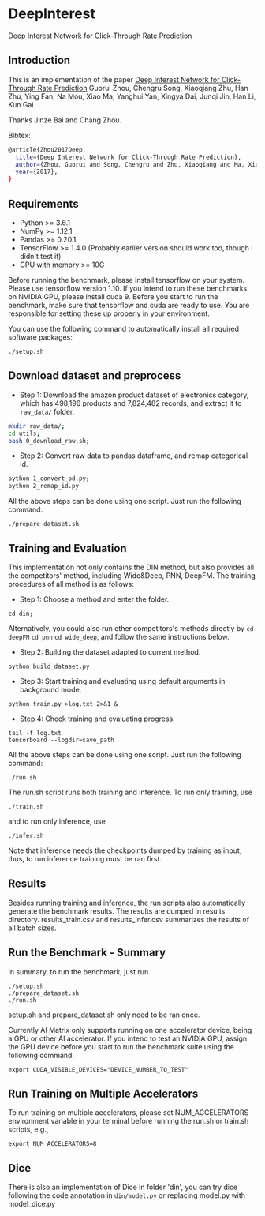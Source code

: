 # DeepInterest
Deep Interest Network for Click-Through Rate Prediction

## Introduction
This is an implementation of the paper [Deep Interest Network for Click-Through Rate Prediction](https://arxiv.org/abs/1706.06978) Guorui Zhou, Chengru Song, Xiaoqiang Zhu, Han Zhu, Ying Fan, Na Mou, Xiao Ma, Yanghui Yan, Xingya Dai, Junqi Jin, Han Li, Kun Gai

Thanks Jinze Bai and Chang Zhou.

Bibtex:
```sh
@article{Zhou2017Deep,
  title={Deep Interest Network for Click-Through Rate Prediction},
  author={Zhou, Guorui and Song, Chengru and Zhu, Xiaoqiang and Ma, Xiao and Yan, Yanghui and Dai, Xingya and Zhu, Han and Jin, Junqi and Li, Han and Gai, Kun},
  year={2017},
}
```

## Requirements
* Python >= 3.6.1
* NumPy >= 1.12.1
* Pandas >= 0.20.1
* TensorFlow >= 1.4.0 (Probably earlier version should work too, though I didn't test it)
* GPU with memory >= 10G

Before running the benchmark, please install tensorflow on your system. Please use tensorflow version 1.10. If you intend to run these benchmarks on NVIDIA GPU, please install cuda 9. Before you start to run the benchmark, make sure that tensorflow and cuda are ready to use. You are responsible for setting these up properly in your environment.

You can use the following command to automatically install all required software packages:
```
./setup.sh
```

## Download dataset and preprocess
* Step 1: Download the amazon product dataset of electronics category, which has 498,196 products and 7,824,482 records, and extract it to `raw_data/` folder.
```sh
mkdir raw_data/;
cd utils;
bash 0_download_raw.sh;
```
* Step 2: Convert raw data to pandas dataframe, and remap categorical id.
```sh
python 1_convert_pd.py;
python 2_remap_id.py
```

All the above steps can be done using one script. Just run the following command:
```
./prepare_dataset.sh
```

## Training and Evaluation
This implementation not only contains the DIN method, but also provides all the competitors' method, including Wide&Deep, PNN, DeepFM. The training procedures of all method is as follows:
* Step 1: Choose a method and enter the folder.
```
cd din;
```
Alternatively, you could also run other competitors's methods directly by `cd deepFM` `cd pnn` `cd wide_deep`,
and follow the same instructions below.

* Step 2: Building the dataset adapted to current method.
```
python build_dataset.py
```
* Step 3: Start training and evaluating using default arguments in background mode. 
```
python train.py >log.txt 2>&1 &
```
* Step 4: Check training and evaluating progress.
```
tail -f log.txt
tensorboard --logdir=save_path
```

All the above steps can be done using one script. Just run the following command:
```
./run.sh
```
The run.sh script runs both training and inference. To run only training, use
```
./train.sh
```
and to run only inference, use
```
./infer.sh
```
Note that inference needs the checkpoints dumped by training as input, thus, to run inference training must be ran first.

## Results
Besides running training and inference, the run scripts also automatically generate the benchmark results. The results are dumped in results directory. results_train.csv and results_infer.csv summarizes the results of all batch sizes.

## Run the Benchmark - Summary
In summary, to run the benchmark, just run
```
./setup.sh
./prepare_dataset.sh
./run.sh
```
setup.sh and prepare_dataset.sh only need to be ran once.

Currently AI Matrix only supports running on one accelerator device, being a GPU or other AI accelerator. If you intend to test an NVIDIA GPU, assign the GPU device before you start to run the benchmark suite using the following command:
```
export CUDA_VISIBLE_DEVICES="DEVICE_NUMBER_TO_TEST"
```

## Run Training on Multiple Accelerators
To run training on multiple accelerators, please set NUM_ACCELERATORS environment variable in your terminal before running the run.sh or train.sh scripts, e.g.,
```
export NUM_ACCELERATORS=8
```


## Dice
There is also an implementation of Dice in folder 'din', you can try dice following the code annotation in `din/model.py` or replacing model.py with model\_dice.py
